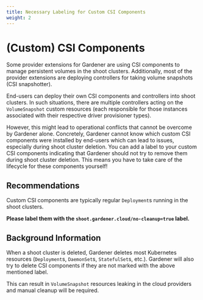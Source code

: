 ```yaml
---
title: Necessary Labeling for Custom CSI Components
weight: 2
---
```


# (Custom) CSI Components

Some provider extensions for Gardener are using CSI components to manage persistent volumes in the shoot clusters.
Additionally, most of the provider extensions are deploying controllers for taking volume snapshots (CSI snapshotter).

End-users can deploy their own CSI components and controllers into shoot clusters.
In such situations, there are multiple controllers acting on the `VolumeSnapshot` custom resources (each responsible for those instances associated with their respective driver provisioner types).

However, this might lead to operational conflicts that cannot be overcome by Gardener alone.
Concretely, Gardener cannot know which custom CSI components were installed by end-users which can lead to issues, especially during shoot cluster deletion.
You can add a label to your custom CSI components indicating that Gardener should not try to remove them during shoot cluster deletion. This means you have to take care of the lifecycle for these components yourself!

## Recommendations

Custom CSI components are typically regular `Deployment`s running in the shoot clusters.

**Please label them with the `shoot.gardener.cloud/no-cleanup=true` label.**

## Background Information

When a shoot cluster is deleted, Gardener deletes most Kubernetes resources (`Deployment`s, `DaemonSet`s, `StatefulSet`s, etc.). Gardener will also try to delete CSI components if they are not marked with the above mentioned label.

This can result in `VolumeSnapshot` resources leaking in the cloud providers and manual cleanup will be required.

